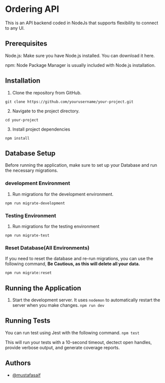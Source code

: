 # Ordering API

This is an API backend coded in NodeJs that supports flexibility to connect to any UI.

## Prerequisites
Node.js: Make sure you have Node.js installed. You can download it here.

npm: Node Package Manager is usually included with Node.js installation.

## Installation
1. Clone the repository from GitHub.

```git clone https://github.com/yourusername/your-project.git```

2. Navigate to the project directory.

```cd your-project```

3. Install project dependencies

```npm install ```

## Database Setup
Before running the application, make sure to set up your Database and run the necessary migrations.

### development Environment
1. Run migrations for the development environment.

``` npm run migrate-development ```

### Testing Environment
1. Run migrations for the testing environment

``` npm run migrate-test ```

### Reset Database(All Environments)
If you need to reset the database and re-run migrations, you can use the following command, **Be Cautious, as this will delete all your data.**

``` npm run migrate:reset ```

## Running the Application
1. Start the development server. It uses `nodemon` to automatically restart the server when you make changes.
```npm run dev```

## Running Tests
You can run test using Jest with the following command.
```npm test```

This will run your tests with a 10-second timeout, dectect open handles, provide verbose output, and generate coverage reports.


## Authors

- [@mustafasaif](https://github.com/mustafasaif)

